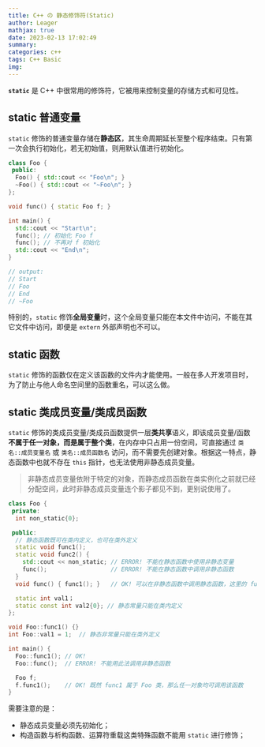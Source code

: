 ```yaml
---
title: C++ の 静态修饰符(Static)
author: Leager
mathjax: true
date: 2023-02-13 17:02:49
summary:
categories: c++
tags: C++ Basic
img:
---
```


**`static`** 是 C++ 中很常用的修饰符，它被用来控制变量的存储方式和可见性。

<!--more-->

## static 普通变量

`static` 修饰的普通变量存储在**静态区**，其生命周期延长至整个程序结束。只有第一次会执行初始化，若无初始值，则用默认值进行初始化。

```cpp
class Foo {
 public:
  Foo() { std::cout << "Foo\n"; }
  ~Foo() { std::cout << "~Foo\n"; }
};

void func() { static Foo f; }

int main() {
  std::cout << "Start\n";
  func(); // 初始化 Foo f
  func(); // 不再对 f 初始化
  std::cout << "End\n";
}

// output:
// Start
// Foo
// End
// ~Foo
```

特别的，`static` 修饰**全局变量**时，这个全局变量只能在本文件中访问，不能在其它文件中访问，即便是 `extern` 外部声明也不可以。

## static 函数

`static` 修饰的函数仅在定义该函数的文件内才能使用。一般在多人开发项目时，为了防止与他人命名空间里的函数重名，可以这么做。

## static 类成员变量/类成员函数

`static` 修饰的类成员变量/类成员函数提供一层**类共享**语义，即该成员变量/函数**不属于任一对象，而是属于整个类**，在内存中只占用一份空间，可直接通过 `类名::成员变量名` 或 `类名::成员函数名` 访问，而不需要先创建对象。根据这一特点，静态函数中也就不存在 `this` 指针，也无法使用非静态成员变量。

> 非静态成员变量依附于特定的对象，而静态成员函数在类实例化之前就已经分配空间，此时非静态成员变量连个影子都见不到，更别说使用了。

```cpp
class Foo {
 private:
  int non_static{0};

 public:
  // 静态函数既可在类内定义，也可在类外定义
  static void func1();
  static void func2() {
    std::cout << non_static; // ERROR! 不能在静态函数中使用非静态变量
    func();                  // ERROR! 不能在静态函数中调用非静态函数
  }
  void func() { func1(); }   // OK! 可以在非静态函数中调用静态函数，这里的 func1 并不会隐式使用 this

  static int val1；
  static const int val2{0}; // 静态常量只能在类内定义
};

void Foo::func1() {}
int Foo::val1 = 1;  // 静态非常量只能在类外定义

int main() {
  Foo::func1(); // OK!
  Foo::func();  // ERROR! 不能用此法调用非静态函数

  Foo f;
  f.func1();    // OK! 既然 func1 属于 Foo 类，那么任一对象均可调用该函数
}
```

需要注意的是：

- 静态成员变量必须先初始化；
- 构造函数与析构函数、运算符重载这类特殊函数不能用 `static` 进行修饰；
